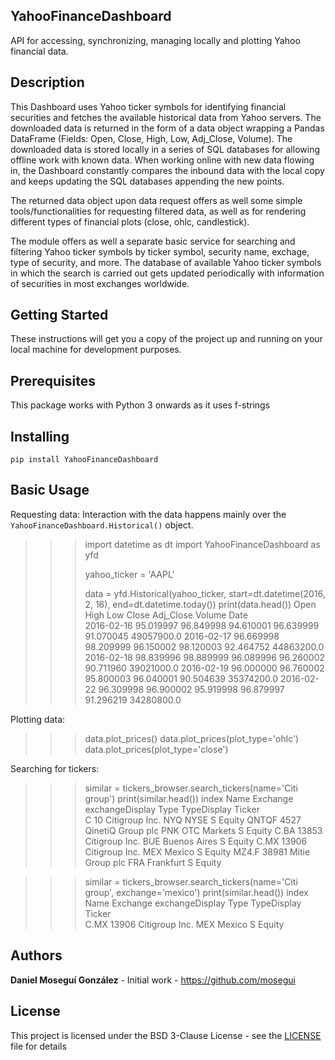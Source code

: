 YahooFinanceDashboard
---------------------

API for accessing, synchronizing, managing locally and plotting Yahoo financial data. 

Description
-----------
This Dashboard uses Yahoo ticker symbols for identifying financial securities and fetches the available historical data from Yahoo servers. The downloaded data is returned in the form of a data object wrapping a Pandas DataFrame (Fields: Open, Close, High, Low, Adj_Close, Volume). The downloaded data is stored locally in a series of SQL databases for allowing offline work with known data. When working online with new data flowing in, the Dashboard constantly compares the inbound data with the local copy and keeps updating the SQL databases appending the new points.

The returned data object upon data request offers as well some simple tools/functionalities for requesting filtered data, as well as for rendering different types of financial plots (close, ohlc, candlestick).

The module offers as well a separate basic service for searching and filtering Yahoo ticker symbols by ticker symbol, security name, exchage, type of security, and more. The database of available Yahoo ticker symbols in which the search is carried out gets updated periodically with information of securities in most exchanges worldwide.

Getting Started
---------------
These instructions will get you a copy of the project up and running on your local machine for development purposes.

Prerequisites
-------------
This package works with Python 3 onwards as it uses f-strings

Installing
----------
``pip install YahooFinanceDashboard``


Basic Usage
-----------
Requesting data: Interaction with the data happens mainly over the ``YahooFinanceDashboard.Historical()`` object.

>>> import datetime as dt
>>> import YahooFinanceDashboard as yfd
>>>
>>> yahoo_ticker = 'AAPL'
>>>
>>> data = yfd.Historical(yahoo_ticker, start=dt.datetime(2016, 2, 16), end=dt.datetime.today())
>>> print(data.head())
                 Open       High        Low      Close  Adj_Close      Volume
Date                                                                         
2016-02-16  95.019997  96.849998  94.610001  96.639999  91.070045  49057900.0
2016-02-17  96.669998  98.209999  96.150002  98.120003  92.464752  44863200.0
2016-02-18  98.839996  98.889999  96.089996  96.260002  90.711960  39021000.0
2016-02-19  96.000000  96.760002  95.800003  96.040001  90.504639  35374200.0
2016-02-22  96.309998  96.900002  95.919998  96.879997  91.296219  34280800.0


Plotting data:

>>> data.plot_prices()
>>> data.plot_prices(plot_type='ohlc')
>>> data.plot_prices(plot_type='close')


Searching for tickers:

>>> similar = tickers_browser.search_tickers(name='Citi group')
>>> print(similar.head())
        index               Name Exchange exchangeDisplay Type TypeDisplay
Ticker                                                                    
C          10     Citigroup Inc.      NYQ            NYSE    S      Equity
QNTQF    4527  QinetiQ Group plc      PNK     OTC Markets    S      Equity
C.BA    13853     Citigroup Inc.      BUE    Buenos Aires    S      Equity
C.MX    13906     Citigroup Inc.      MEX          Mexico    S      Equity
MZ4.F   38981    Mitie Group plc      FRA       Frankfurt    S      Equity

>>> similar = tickers_browser.search_tickers(name='Citi group', exchange='mexico')
>>> print(similar.head())
        index            Name Exchange exchangeDisplay Type TypeDisplay
Ticker                                                                 
C.MX    13906  Citigroup Inc.      MEX          Mexico    S      Equity


Authors
-------
**Daniel Moseguí González** - Initial work - https://github.com/mosegui

License
-------
This project is licensed under the BSD 3-Clause License - see the [LICENSE](LICENSE) file for details